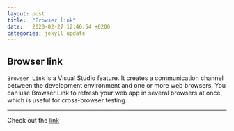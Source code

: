 ```yaml
---
layout: post
title:  "Browser link"
date:   2020-02-27 12:46:54 +0200
categories: jekyll update
---
```

Browser link 
-

`Browser Link` is a Visual Studio feature. It creates a communication channel between the development environment and one or more web browsers. You can use Browser Link to refresh your web app in several browsers at once, which is useful for cross-browser testing.

---

Check out the [link][link]

[link]: https://docs.microsoft.com/en-us/aspnet/core/client-side/using-browserlink?view=aspnetcore-3.1